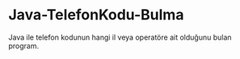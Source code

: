 # Java-TelefonKodu-Bulma
Java ile telefon kodunun hangi il veya operatöre ait olduğunu bulan program.
